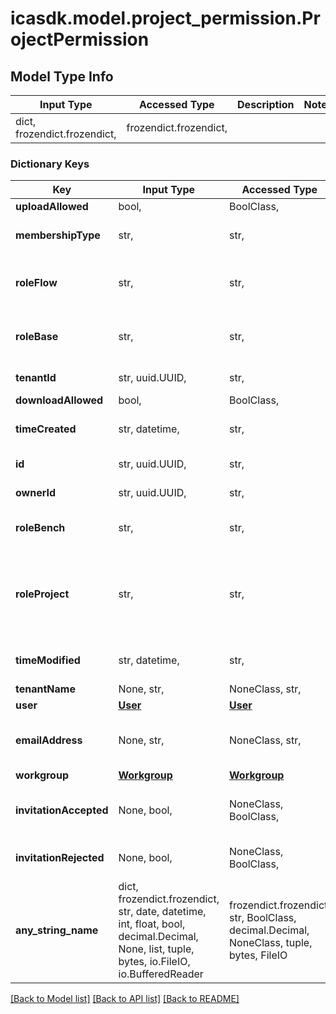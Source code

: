 # icasdk.model.project_permission.ProjectPermission

## Model Type Info
Input Type | Accessed Type | Description | Notes
------------ | ------------- | ------------- | -------------
dict, frozendict.frozendict,  | frozendict.frozendict,  |  | 

### Dictionary Keys
Key | Input Type | Accessed Type | Description | Notes
------------ | ------------- | ------------- | ------------- | -------------
**uploadAllowed** | bool,  | BoolClass,  |  | 
**membershipType** | str,  | str,  |  | must be one of ["USER", "EMAIL", "WORKGROUP", ] 
**roleFlow** | str,  | str,  |  | must be one of ["NONE", "VIEWER", "CONTRIBUTOR", ] 
**roleBase** | str,  | str,  |  | must be one of ["NONE", "VIEWER", "CONTRIBUTOR", ] 
**tenantId** | str, uuid.UUID,  | str,  |  | value must be a uuid
**downloadAllowed** | bool,  | BoolClass,  |  | 
**timeCreated** | str, datetime,  | str,  |  | value must conform to RFC-3339 date-time
**id** | str, uuid.UUID,  | str,  |  | value must be a uuid
**ownerId** | str, uuid.UUID,  | str,  |  | value must be a uuid
**roleBench** | str,  | str,  |  | must be one of ["NONE", "CONTRIBUTOR", ] 
**roleProject** | str,  | str,  |  | must be one of ["NONE", "VIEWER", "CONTRIBUTOR", "ADMINISTRATOR", "DATA_PROVIDER", ] 
**timeModified** | str, datetime,  | str,  |  | value must conform to RFC-3339 date-time
**tenantName** | None, str,  | NoneClass, str,  |  | [optional] 
**user** | [**User**](User.md) | [**User**](User.md) |  | [optional] 
**emailAddress** | None, str,  | NoneClass, str,  | Only present when membershipType is EMAIL | [optional] 
**workgroup** | [**Workgroup**](Workgroup.md) | [**Workgroup**](Workgroup.md) |  | [optional] 
**invitationAccepted** | None, bool,  | NoneClass, BoolClass,  | Only present when membershipType is EMAIL | [optional] 
**invitationRejected** | None, bool,  | NoneClass, BoolClass,  | Only present when user is invited by EMAIL | [optional] 
**any_string_name** | dict, frozendict.frozendict, str, date, datetime, int, float, bool, decimal.Decimal, None, list, tuple, bytes, io.FileIO, io.BufferedReader | frozendict.frozendict, str, BoolClass, decimal.Decimal, NoneClass, tuple, bytes, FileIO | any string name can be used but the value must be the correct type | [optional]

[[Back to Model list]](../../README.md#documentation-for-models) [[Back to API list]](../../README.md#documentation-for-api-endpoints) [[Back to README]](../../README.md)

